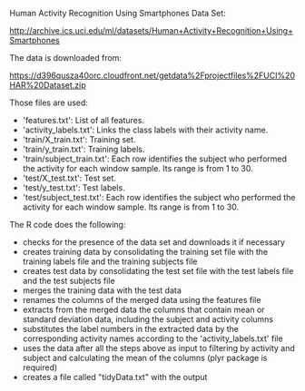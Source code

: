 Human Activity Recognition Using Smartphones Data Set:
 
http://archive.ics.uci.edu/ml/datasets/Human+Activity+Recognition+Using+Smartphones
 
The data is downloaded from:
 
https://d396qusza40orc.cloudfront.net/getdata%2Fprojectfiles%2FUCI%20HAR%20Dataset.zip

Those files are used:

- 'features.txt': List of all features.
- 'activity_labels.txt': Links the class labels with their activity name.
- 'train/X_train.txt': Training set.
- 'train/y_train.txt': Training labels.
- 'train/subject_train.txt': Each row identifies the subject who performed the activity for each window sample. Its range is from 1 to 30. 
- 'test/X_test.txt': Test set.
- 'test/y_test.txt': Test labels.
- 'test/subject_test.txt': Each row identifies the subject who performed the activity for each window sample. Its range is from 1 to 30. 

The R code does the following:

- checks for the presence of the data set and downloads it if necessary
- creates training data by consolidating the training set file with the training labels file and the training subjects file
- creates test data by consolidating the test set file with the test labels file and the test subjects file
- merges the training data with the test data
- renames the columns of the merged data using the features file
- extracts from the merged data the columns that contain mean or standard deviation data, including the subject and activity columns
- substitutes the label numbers in the extracted data by the corresponding activity names according to the 'activity_labels.txt' file
- uses the data after all the steps above as input to filtering by activity and subject and calculating the mean of the columns (plyr package is required)
- creates a file called "tidyData.txt" with the output
